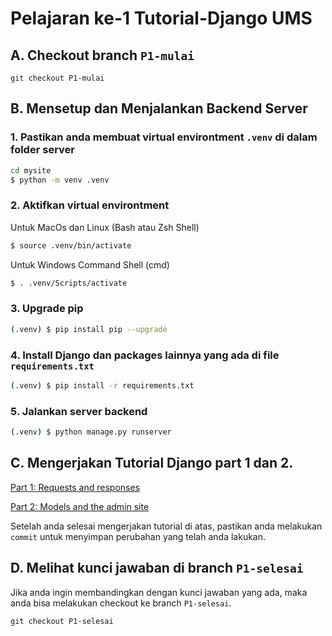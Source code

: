 # Pelajaran ke-1 Tutorial-Django UMS

## A. Checkout branch `P1-mulai`
```
git checkout P1-mulai
```
## B. Mensetup dan Menjalankan Backend Server
### 1. Pastikan anda membuat virtual environtment `.venv` di dalam folder server
```bash
cd mysite
$ python -m venv .venv
```

### 2. Aktifkan virtual environtment
Untuk MacOs dan Linux (Bash atau Zsh Shell)
```bash
$ source .venv/bin/activate
```
Untuk Windows Command Shell (cmd)
```bash
$ . .venv/Scripts/activate
```

### 3. Upgrade pip
```bash
(.venv) $ pip install pip --upgrade
```

### 4. Install Django dan packages lainnya yang ada di file `requirements.txt`
```bash
(.venv) $ pip install -r requirements.txt
```
### 5. Jalankan server backend
```bash
(.venv) $ python manage.py runserver
```

## C. Mengerjakan Tutorial Django part 1 dan 2.
[Part 1: Requests and responses ](https://docs.djangoproject.com/en/4.2/intro/tutorial01/)

[ Part 2: Models and the admin site](https://docs.djangoproject.com/en/4.2/intro/tutorial02/)

Setelah anda selesai mengerjakan tutorial di atas, pastikan anda melakukan `commit` untuk menyimpan perubahan yang telah anda lakukan.
## D. Melihat kunci jawaban di branch `P1-selesai`
Jika anda ingin membandingkan dengan kunci jawaban yang ada, maka anda bisa melakukan checkout ke branch `P1-selesai`.
```
git checkout P1-selesai
```
